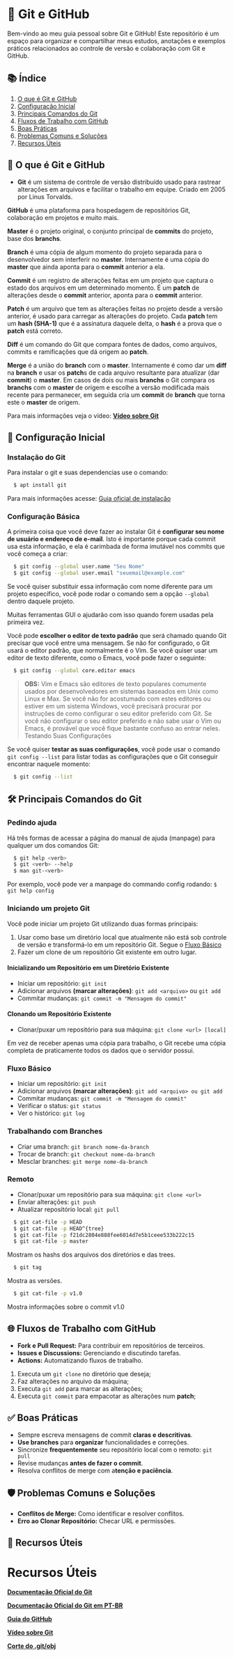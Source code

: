 # 🚀 Git e GitHub

Bem-vindo ao meu guia pessoal sobre Git e GitHub! Este repositório é um espaço para organizar e compartilhar meus estudos, anotações e exemplos práticos relacionados ao controle de versão e colaboração com Git e GitHub.


## 📚 Índice

1. [O que é Git e GitHub](#-🧐-O-que-é-Git-e-Github)
2. [Configuração Inicial](#configuração-inicial)
3. [Principais Comandos do Git](#principais-comandos-do-git)
4. [Fluxos de Trabalho com GitHub](#fluxos-de-trabalho-com-github)
5. [Boas Práticas](#boas-práticas)
6. [Problemas Comuns e Soluções](#problemas-comuns-e-soluções)
7. [Recursos Úteis](#--Recursos-Úteis)


## 🧐 O que é Git e GitHub

- **Git** é um sistema de controle de versão distribuído usado para rastrear alterações em arquivos e facilitar o trabalho em equipe. Criado em 2005 por Linus Torvalds.

**GitHub** é uma plataforma para hospedagem de repositórios Git, colaboração em projetos e muito mais.

**Master** é o projeto original, o conjunto principal de **commits** do projeto, base dos **branchs**.

**Branch** é uma cópia de algum momento do projeto separada para o desenvolvedor sem interferir no **master**. Internamente é uma cópia do **master** que ainda aponta para o **commit** anterior a ela.

**Commit** é um registro de alterações feitas em um projeto que captura o estado dos arquivos em um determinado momento. É um **patch** de alterações desde o **commit** anterior, aponta para o **commit** anterior.

**Patch** é um arquivo que tem as alterações feitas no projeto desde a versão anterior, é usado para carregar as alterações do projeto. Cada **patch** tem um **hash (SHA-1)** que é a assinatura daquele delta, o **hash** é a prova que o **patch** está correto.

**Diff** é um comando do Git que compara fontes de dados, como arquivos, commits e ramificações que dá origem ao **patch**.

**Merge** é a união do **branch** com o **master**. Internamente é como dar um **diff** na **branch** e usar os **patch**s de cada arquivo resultante para atualizar (dar **commit**) o **master**.
Em casos de dois ou mais **branchs** o Git compara os **branchs** com o **master** de origem e escolhe a versão modificada mais recente para permanecer, em seguida cria um **commit** de **branch** que torna este o **master** de origem.

Para mais informações veja o vídeo: [**Vídeo sobre Git**](https://youtu.be/6Czd1Yetaac?si=H7eOSQlWhTSD0PfM)


## 🔧 Configuração Inicial

### Instalação do Git
Para instalar o git e suas dependencias use o comando:
~~~bash
  $ apt install git
~~~

Para mais informações acesse: [Guia oficial de instalação](https://git-scm.com/book/en/v2/Getting-Started-Installing-Git)

### Configuração Básica
A primeira coisa que você deve fazer ao instalar Git é **configurar seu nome de usuário e endereço de e-mail**. Isto é importante porque cada commit usa esta informação, e ela é carimbada de forma imutável nos commits que você começa a criar:

~~~bash
  $ git config --global user.name "Seu Nome"
  $ git config --global user.email "seuemail@example.com"
~~~

Se você quiser substituir essa informação com nome diferente para um projeto específico, você pode rodar o comando sem a opção `--global` dentro daquele projeto.

Muitas ferramentas GUI o ajudarão com isso quando forem usadas pela primeira vez.

Você pode **escolher o editor de texto padrão** que será chamado quando Git precisar que você entre uma mensagem. Se não for configurado, o Git usará o editor padrão, que normalmente é o Vim. Se você quiser usar um editor de texto diferente, como o Emacs, você pode fazer o seguinte:
~~~bash
  $ git config --global core.editor emacs
~~~

>**OBS:** Vim e Emacs são editores de texto populares comumente usados por desenvolvedores em sistemas baseados em Unix como Linux e Max. Se você não for acostumado com estes editores ou estiver em um sistema Windows, você precisará procurar por instruções de como configurar o seu editor preferido com Git. Se você não configurar o seu editor preferido e não sabe usar o Vim ou Emacs, é provável que você fique bastante confuso ao entrar neles.
Testando Suas Configurações

Se você quiser **testar as suas configurações**, você pode usar o comando `git config --list` para listar todas as configurações que o Git conseguir encontrar naquele momento:
~~~bash
  $ git config --list
~~~


## 🛠️ Principais Comandos do Git
### Pedindo ajuda
Há três formas de acessar a página do manual de ajuda (manpage) para qualquer um dos comandos Git:
~~~bash
  $ git help <verb>
  $ git <verb> --help
  $ man git-<verb>
~~~
Por exemplo, você pode ver a manpage do commando config rodando: `$ git help config`

### Iniciando um projeto Git
Você pode iniciar um projeto Git utilizando duas formas principais:
1. Usar como base um diretório local que atualmente não está sob controle de versão e transformá-lo em um repositório Git. Segue o [Fluxo Básico](##Fluxo-Básico)
2. Fazer um clone de um repositório Git existente em outro lugar.

#### Inicializando um Repositório em um Diretório Existente
- Iniciar um repositório: `git init`
- Adicionar arquivos **(marcar alterações)**: `git add <arquivo>` ou `git add`
- Commitar mudanças: `git commit -m "Mensagem do commit"`

#### Clonando um Repositório Existente
- Clonar/puxar um repositório para sua máquina: `git clone <url> [local]`

Em vez de receber apenas uma cópia para trabalho, o Git recebe uma cópia completa de praticamente todos os dados que o servidor possui.

### Fluxo Básico
- Iniciar um repositório: `git init`
- Adicionar arquivos **(marcar alterações)**: `git add <arquivo> ou git add`
- Commitar mudanças: `git commit -m "Mensagem do commit"`
- Verificar o status: `git status`
- Ver o histórico: `git log`

### Trabalhando com Branches
- Criar uma branch: `git branch nome-da-branch`
- Trocar de branch: `git checkout nome-da-branch`
- Mesclar branches: `git merge nome-da-branch`

### Remoto
- Clonar/puxar um repositório para sua máquina: `git clone <url>`
- Enviar alterações: `git push`
- Atualizar repositório local: `git pull`
~~~bash
  $ git cat-file -p HEAD
  $ git cat-file -p HEAD^{tree}
  $ git cat-file -p f21dc2804e888fee6014d7e5b1ceee533b222c15
  $ git cat-file -p master
~~~
Mostram os hashs dos arquivos dos diretórios e das trees.
~~~bash
  $ git tag
~~~
Mostra as versões.
~~~bash
  $ git cat-file -p v1.0
~~~
Mostra informações sobre o commit v1.0 


## 🌐 Fluxos de Trabalho com GitHub
- **Fork e Pull Request:** Para contribuir em repositórios de terceiros.
- **Issues e Discussions:** Gerenciando e discutindo tarefas.
- **Actions:** Automatizando fluxos de trabalho.

1. Executa um `git clone` no diretório que deseja;
2. Faz alterações no arquivo da máquina;
3. Executa `git add` para marcar as alterações;
4. Executa `git commit` para empacotar as alterações num **patch**;


## ✅ Boas Práticas
- Sempre escreva mensagens de commit **claras e descritivas**.
- **Use branches** para **organizar** funcionalidades e correções.
- Sincronize **frequentemente** seu repositório local com o remoto: ` git pull `
- Revise mudanças **antes de fazer o commit**.
- Resolva conflitos de merge com a**tenção e paciência**.


## 🛡️ Problemas Comuns e Soluções
- **Conflitos de Merge:** Como identificar e resolver conflitos.
- **Erro ao Clonar Repositório:** Checar URL e permissões.

## 🌟 Recursos Úteis
# Recursos Úteis
[**Documentação Oficial do Git**](https://git-scm.com/doc)

[**Documentação Oficial do Git em PT-BR**](https://git-scm.com/book/pt-br/v2/Come%c3%a7ando-Sobre-Controle-de-Vers%c3%a3o)

[**Guia do GitHub**](https://docs.github.com/pt)

[**Vídeo sobre Git**](https://youtu.be/6Czd1Yetaac?si=H7eOSQlWhTSD0PfM)



[**Corte do .git/obj**](https://youtube.com/clip/UgkxdbdLysxqglFwcK8ahZSO3Gkp2QUFTBNI?si=tkoNDcxbL1lW9t_m)
